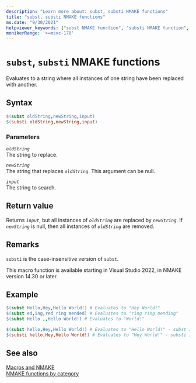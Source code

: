```yaml
---
description: "Learn more about: subst, substi NMAKE functions"
title: "subst, substi NMAKE functions"
ms.date: "9/30/2021"
helpviewer_keywords: ["subst NMAKE function", "substi NMAKE function", "NMAKE function, subst", "NMAKE function, substi"]
monikerRange: '>=msvc-170'
---
```

# `subst`, `substi` NMAKE functions

Evaluates to a string where all instances of one string have been replaced with another.

## Syntax

```makefile
$(subst oldString,newString,input)
$(substi oldString,newString,input)
```

### Parameters

*`oldString`*\
The string to replace.

*`newString`*\
The string that replaces *`oldString`*. This argument can be null.

*`input`*\
The string to search.

## Return value

Returns *`input`*, but all instances of *`oldString`* are replaced by *`newString`*. If *`newString`* is null, then all instances of *`oldString`* are removed.

## Remarks

`substi` is the case-insensitive version of `subst`.

This macro function is available starting in Visual Studio 2022, in NMAKE version 14.30 or later.

## Example

```makefile
$(subst Hello,Hey,Hello World!) # Evaluates to "Hey World!"
$(subst ed,ing,red ring mended) # Evaluates to "ring ring mending"
$(subst Hello ,,Hello World!) # Evaluates to "World!"

$(subst hello,Hey,Hello World!) # Evaluates to "Hello World!" - subst is case-sensitive, so no substitution performed
$(substi hello,Hey,Hello World!) # Evaluates to "Hey World!" - substi is case-insensitive
```

## See also

[Macros and NMAKE](macros-and-nmake.md)\
[NMAKE functions by category](using-an-nmake-macro.md#functions-by-category)
